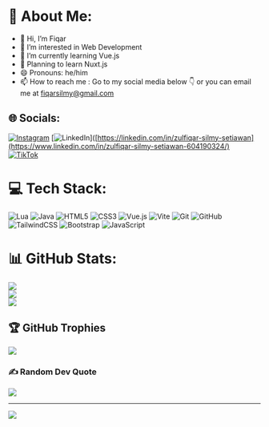 # 💫 About Me:
- 👋 Hi, I’m Fiqar<br>
- 👀 I’m interested in Web Development<br>
- 🌱 I’m currently learning Vue.js<br>
- 📝 Planning to learn Nuxt.js<br>
- 😄 Pronouns: he/him<br>
- 📫 How to reach me : Go to my social media below 👇 or  you can email me at fiqarsilmy@gmail.com


## 🌐 Socials:
[![Instagram](https://img.shields.io/badge/Instagram-%23E4405F.svg?logo=Instagram&logoColor=white)](https://instagram.com/fiqarsilmy) [![LinkedIn](https://img.shields.io/badge/LinkedIn-%230077B5.svg?logo=linkedin&logoColor=white)]([https://linkedin.com/in/zulfiqar-silmy-setiawan](https://www.linkedin.com/in/zulfiqar-silmy-setiawan-604190324/) [![TikTok](https://img.shields.io/badge/TikTok-%23000000.svg?logo=TikTok&logoColor=white)](https://tiktok.com/@gigogogi) 

# 💻 Tech Stack:
![Lua](https://img.shields.io/badge/lua-%232C2D72.svg?style=for-the-badge&logo=lua&logoColor=white) ![Java](https://img.shields.io/badge/java-%23ED8B00.svg?style=for-the-badge&logo=openjdk&logoColor=white) ![HTML5](https://img.shields.io/badge/html5-%23E34F26.svg?style=for-the-badge&logo=html5&logoColor=white) ![CSS3](https://img.shields.io/badge/css3-%231572B6.svg?style=for-the-badge&logo=css3&logoColor=white) ![Vue.js](https://img.shields.io/badge/vue.js-%2335495e.svg?style=for-the-badge&logo=vuedotjs&logoColor=%234FC08D) ![Vite](https://img.shields.io/badge/vite-%23646CFF.svg?style=for-the-badge&logo=vite&logoColor=white) ![Git](https://img.shields.io/badge/git-%23F05033.svg?style=for-the-badge&logo=git&logoColor=white) ![GitHub](https://img.shields.io/badge/github-%23121011.svg?style=for-the-badge&logo=github&logoColor=white) ![TailwindCSS](https://img.shields.io/badge/tailwindcss-%2338B2AC.svg?style=for-the-badge&logo=tailwind-css&logoColor=white) ![Bootstrap](https://img.shields.io/badge/bootstrap-%238511FA.svg?style=for-the-badge&logo=bootstrap&logoColor=white) ![JavaScript](https://img.shields.io/badge/javascript-%23323330.svg?style=for-the-badge&logo=javascript&logoColor=%23F7DF1E)
# 📊 GitHub Stats:
![](https://github-readme-stats.vercel.app/api?username=Fiqqar&theme=dark&hide_border=false&include_all_commits=false&count_private=false)<br/>
![](https://github-readme-streak-stats.herokuapp.com/?user=Fiqqar&theme=dark&hide_border=false)<br/>
![](https://github-readme-stats.vercel.app/api/top-langs/?username=Fiqqar&theme=dark&hide_border=false&include_all_commits=false&count_private=false&layout=compact)

## 🏆 GitHub Trophies
![](https://github-profile-trophy.vercel.app/?username=Fiqqar&theme=tokyonight&no-frame=false&no-bg=true&margin-w=4)

### ✍️ Random Dev Quote
![](https://quotes-github-readme.vercel.app/api?type=horizontal&theme=tokyonight)

---
[![](https://visitcount.itsvg.in/api?id=Fiqqar&icon=0&color=0)](https://visitcount.itsvg.in)
